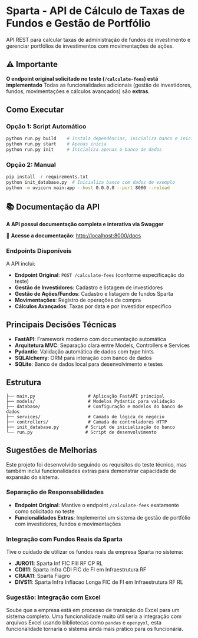 # Sparta - API de Cálculo de Taxas de Fundos e Gestão de Portfólio

API REST para calcular taxas de administração de fundos de investimento e gerenciar portfólios de investimentos com movimentações de ações.

## ⚠️ Importante

**O endpoint original solicitado no teste (`/calculate-fees`) está implementado** Todas as funcionalidades adicionais (gestão de investidores, fundos, movimentações e cálculos avançados) são **extras**.

## Como Executar

### Opção 1: Script Automático
```bash
python run.py build    # Instala dependências, inicializa banco e inicia, RECOMENDADO
python run.py start    # Apenas inicia
python run.py init     # Inicializa apenas o banco de dados
```

### Opção 2: Manual
```bash
pip install -r requirements.txt
python init_database.py  # Inicializa banco com dados de exemplo
python -m uvicorn main:app --host 0.0.0.0 --port 8000 --reload
```

## 📚 Documentação da API

**A API possui documentação completa e interativa via Swagger**

🔗 **Acesse a documentação**: <a href="http://localhost:8000/docs" target="_blank">http://localhost:8000/docs</a>


### Endpoints Disponíveis

A API inclui:

- **Endpoint Original**: `POST /calculate-fees` (conforme especificação do teste)
- **Gestão de Investidores**: Cadastro e listagem de investidores
- **Gestão de Ações/Fundos**: Cadastro e listagem de fundos Sparta
- **Movimentações**: Registro de operações de compra
- **Cálculos Avançados**: Taxas por data e por investidor específico


## Principais Decisões Técnicas

- **FastAPI**: Framework moderno com documentação automática
- **Arquitetura MVC**: Separação clara entre Models, Controllers e Services
- **Pydantic**: Validação automática de dados com type hints
- **SQLAlchemy**: ORM para interação com banco de dados
- **SQLite**: Banco de dados local para desenvolvimento e testes


## Estrutura

```
├── main.py                    # Aplicação FastAPI principal
├── models/                    # Modelos Pydantic para validação
├── database/                  # Configuração e modelos do banco de dados
├── services/                  # Camada de lógica de negócio
├── controllers/               # Camada de controladores HTTP
├── init_database.py          # Script de inicialização do banco
└── run.py                    # Script de desenvolvimento
```

## Sugestões de Melhorias

Este projeto foi desenvolvido seguindo os requisitos do teste técnico, mas também inclui funcionalidades extras para demonstrar capacidade de expansão do sistema.

### Separação de Responsabilidades
- **Endpoint Original**: Mantive o endpoint `/calculate-fees` exatamente como solicitado no teste
- **Funcionalidades Extras**: Implementei um sistema de gestão de portfólio com investidores, fundos e movimentações

### Integração com Fundos Reais da Sparta
Tive o cuidado de utilizar os fundos reais da empresa Sparta no sistema:
- **JURO11**: Sparta Inf FIC FIII RF CP RL
- **CDII11**: Sparta Infra CDI FIC de FI em Infraestrutura RF
- **CRAA11**: Sparta Fiagro
- **DIVS11**: Sparta Infra Inflacao Longa FIC de FI em Infraestrutura RF RL

### Sugestão: Integração com Excel
Soube que a empresa está em processo de transição do Excel para um sistema completo. Uma funcionalidade muito útil seria a integração com arquivos Excel usando bibliotecas como `pandas` e `openpyxl`, esta funcionalidade tornaria o sistema ainda mais prático para os funcionária.